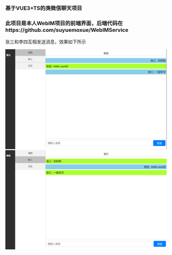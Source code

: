 ### 基于VUE3+TS的类微信聊天项目

### 此项目是本人WebIM项目的前端界面，后端代码在https://github.com/suyuemoxue/WebIMService

张三和李四互相发送消息，效果如下所示

<img src="https://github.com/suyuemoxue/WebIMClient/blob/master/public/p1.png">

<img src="https://github.com/suyuemoxue/WebIMClient/blob/master/public/p2.png">
